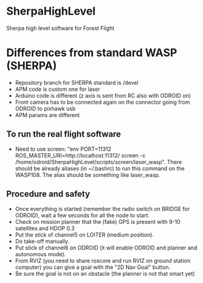 # SherpaHighLevel
Sherpa high level software for Forest Flight

# Differences from standard WASP (SHERPA)
- Repository branch for SHERPA standard is /devel
- APM code is custom one for laser
- Arduino code is different (z axis is sent from RC also with ODROID on)
- Front camera has to be connected again on the connector going from ODROID to pixhawk usb
- APM params are different

## To run the real flight software
* Need to use screen: "env PORT=11312 ROS_MASTER_URI=http://localhost:11312/ screen -c /home/odroid/SherpaHighLevel/scripts/screen/laser_wasp". There should be already aliases (in ~/.bashrc) to run this command on the WASP108. The alias should be something like laser_wasp.

## Procedure and safety
* Once everything is started (remember the radio switch on BRIDGE for ODROID), wait a few seconds for all the node to start.
* Check on mission planner that the (fake) GPS is present with 9-10 satellites and HDOP 0.3
* Put the stick of channel5 on LOITER (medium position).
* Do take-off manually.
* Put stick of channel6 on ODROID (it will enable ODROID and planner and autonomous mode).
* From RVIZ (you need to share roscore and run RVIZ on ground station computer) you can give a goal with the "2D Nav Goal" button.
* Be sure the goal is not on an obstacle (the planner is not that smart yet)

